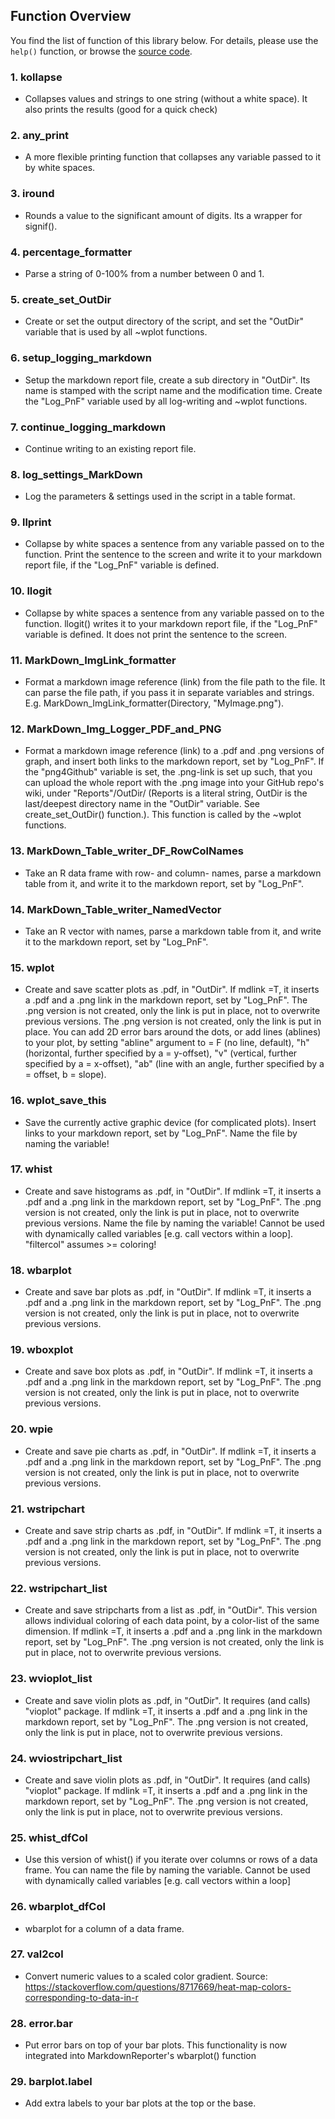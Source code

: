 ## Function Overview
You find the list of function of this library below. For details, please use the `help()` function, or browse the [source code](). <br>


### 1. kollapse
- Collapses values and strings to one string (without a white space). It also prints the results (good for a quick check)


### 2. any_print
- A more flexible printing function that collapses any variable passed to it by white spaces.


### 3. iround
- Rounds a value to the significant amount of digits. Its a wrapper for signif().


### 4. percentage_formatter
- Parse a string of 0-100% from a number between 0 and 1.


### 5. create_set_OutDir
- Create or set the output directory of the script, and set the "OutDir" variable that is used by all ~wplot functions.


### 6. setup_logging_markdown
- Setup the markdown report file, create a sub directory in "OutDir". Its name is stamped with the script name and the modification time. Create the "Log_PnF" variable used by all log-writing and ~wplot functions.


### 7. continue_logging_markdown
- Continue writing to an existing report file.


### 8. log_settings_MarkDown
- Log the parameters & settings used in the script in a table format.


### 9. llprint
- Collapse by white spaces a sentence from any variable passed on to the function. Print the sentence to the screen and write it to your markdown report file, if the "Log_PnF" variable is defined.


### 10. llogit
- Collapse by white spaces a sentence from any variable passed on to the function. llogit() writes it to your markdown report file, if the "Log_PnF" variable is defined. It does not print the sentence to the screen.


### 11. MarkDown_ImgLink_formatter
- Format a markdown image reference (link) from the file path to the file. It can parse the file path, if you pass it in separate variables and strings. E.g. MarkDown_ImgLink_formatter(Directory, "MyImage.png").


### 12. MarkDown_Img_Logger_PDF_and_PNG
- Format a markdown image reference (link) to a .pdf and .png versions of graph, and insert both links to the markdown report, set by "Log_PnF". If the "png4Github" variable is set, the .png-link is set up such, that you can upload the whole report with the .png image into your GitHub repo's wiki, under "Reports"/OutDir/ (Reports is a literal string, OutDir is the last/deepest directory name in the "OutDir" variable. See create_set_OutDir() function.). This function is called by the ~wplot functions.


### 13. MarkDown_Table_writer_DF_RowColNames
- Take an R data frame with row- and column- names, parse a markdown table from it, and write it to the markdown report, set by "Log_PnF".


### 14. MarkDown_Table_writer_NamedVector
- Take an R vector with names, parse a markdown table from it, and write it to the markdown report, set by "Log_PnF".


### 15. wplot
- Create and save scatter plots as .pdf, in "OutDir". If mdlink =T, it inserts a .pdf and a .png link in the markdown report, set by "Log_PnF". The .png version is not created, only the link is put in place, not to overwrite previous versions. The .png version is not created, only the link is put in place. You can add 2D error bars around the dots, or add lines (ablines) to your plot, by setting "abline" argument to = F (no line, default), "h" (horizontal, further specified by a = y-offset), "v" (vertical, further specified by a = x-offset), "ab" (line with an angle, further specified by a = offset, b = slope).


### 16. wplot_save_this
- Save the currently active graphic device (for complicated plots).  Insert links to your markdown report, set by "Log_PnF". Name the file by naming the variable!


### 17. whist
- Create and save histograms as .pdf, in "OutDir". If mdlink =T, it inserts a .pdf and a .png link in the markdown report, set by "Log_PnF". The .png version is not created, only the link is put in place, not to overwrite previous versions. Name the file by naming the variable! Cannot be used with dynamically called variables [e.g. call vectors within a loop]. "filtercol" assumes  >= coloring!


### 18. wbarplot
- Create and save bar plots as .pdf, in "OutDir". If mdlink =T, it inserts a .pdf and a .png link in the markdown report, set by "Log_PnF". The .png version is not created, only the link is put in place, not to overwrite previous versions.


### 19. wboxplot
- Create and save box plots as .pdf, in "OutDir". If mdlink =T, it inserts a .pdf and a .png link in the markdown report, set by "Log_PnF". The .png version is not created, only the link is put in place, not to overwrite previous versions.


### 20. wpie
- Create and save pie charts as .pdf, in "OutDir". If mdlink =T, it inserts a .pdf and a .png link in the markdown report, set by "Log_PnF". The .png version is not created, only the link is put in place, not to overwrite previous versions.


### 21. wstripchart
- Create and save strip charts as .pdf, in "OutDir". If mdlink =T, it inserts a .pdf and a .png link in the markdown report, set by "Log_PnF". The .png version is not created, only the link is put in place, not to overwrite previous versions.


### 22. wstripchart_list
- Create and save stripcharts from a list as .pdf, in "OutDir". This version allows individual coloring of each data point, by a color-list of the same dimension. If mdlink =T, it inserts a .pdf and a .png link in the markdown report, set by "Log_PnF". The .png version is not created, only the link is put in place, not to overwrite previous versions.


### 23. wvioplot_list
- Create and save violin plots as .pdf, in "OutDir". It requires (and calls) "vioplot" package. If mdlink =T, it inserts a .pdf and a .png link in the markdown report, set by "Log_PnF". The .png version is not created, only the link is put in place, not to overwrite previous versions.


### 24. wviostripchart_list
- Create and save violin plots as .pdf, in "OutDir". It requires (and calls) "vioplot" package. If mdlink =T, it inserts a .pdf and a .png link in the markdown report, set by "Log_PnF". The .png version is not created, only the link is put in place, not to overwrite previous versions.


### 25. whist_dfCol
- Use this version of whist() if you iterate over columns  or rows of a data frame. You can name the file by naming the variable. Cannot be used with dynamically called variables [e.g. call vectors within a loop]


### 26. wbarplot_dfCol
- wbarplot for a column of a data frame.


### 27. val2col
- Convert numeric values to a scaled color gradient. Source: https://stackoverflow.com/questions/8717669/heat-map-colors-corresponding-to-data-in-r


### 28. error.bar
- Put error bars on top of your bar plots. This functionality is now integrated into MarkdownReporter's wbarplot() function


### 29. barplot.label
- Add extra labels to your bar plots at the top or the base.
